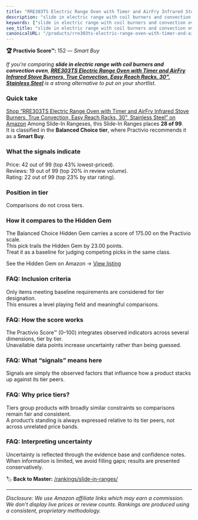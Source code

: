 ```yaml
---
title: "RRE303TS Electric Range Oven with Timer and AirFry Infrared Stove Burners, True Convection, Easy Reach Racks, 30\", Stainless Steel"
description: "slide in electric range with coil burners and convection oven: Data-driven within Balanced Choice ranking using the Practivio Score™. Positioned by quality, va…"
keywords: ["slide in electric range with coil burners and convection oven"]
seo_title: "slide in electric range with coil burners and convection oven — Smart Buy Balanced Choice (2025)"
canonicalURL: "/products/rre303ts-electric-range-oven-with-timer-and-airfry-infrared-stove-burners-true-convection-easy-reach-racks-30-stainless-steel-B0CGBNGRDV/"
---
```


**🏆 Practivio Score™:** 152 — _Smart Buy_


*If you're comparing **slide in electric range with coil burners and convection oven**, **[RRE303TS Electric Range Oven with Timer and AirFry Infrared Stove Burners, True Convection, Easy Reach Racks, 30", Stainless Steel](https://www.amazon.com/dp/B0CGBNGRDV?tag=practivio-20)** is a strong alternative to put on your shortlist.*
### Quick take
[Shop “RRE303TS Electric Range Oven with Timer and AirFry Infrared Stove Burners, True Convection, Easy Reach Racks, 30", Stainless Steel” on Amazon](https://www.amazon.com/dp/B0CGBNGRDV?tag=practivio-20)
Among Slide-In Rangeses, this Slide-In Ranges places **28 of 99**.  
It is classified in the **Balanced Choice tier**, where Practivio recommends it as a **Smart Buy**.

### What the signals indicate
Price: 42 out of 99 (top 43% lowest-priced).  
Reviews: 19 out of 99 (top 20% in review volume).  
Rating: 22 out of 99 (top 23% by star rating).  

### Position in tier
Comparisons do not cross tiers.

### How it compares to the Hidden Gem
The Balanced Choice Hidden Gem carries a score of 175.00 on the Practivio scale.  
This pick trails the Hidden Gem by 23.00 points.  
Treat it as a baseline for judging competing picks in the same class.  

See the Hidden Gem on Amazon → [View listing](https://www.amazon.com/dp/B0CMZPPJZY?tag=practivio-20)

### FAQ: Inclusion criteria
Only items meeting baseline requirements are considered for tier designation.  
This ensures a level playing field and meaningful comparisons.

### FAQ: How the score works
The Practivio Score™ (0–100) integrates observed indicators across several dimensions, tier by tier.  
Unavailable data points increase uncertainty rather than being guessed.

### FAQ: What “signals” means here
Signals are simply the observed factors that influence how a product stacks up against its tier peers.

### FAQ: Why price tiers?
Tiers group products with broadly similar constraints so comparisons remain fair and consistent.  
A product’s standing is always expressed relative to its tier peers, not across unrelated price bands.

### FAQ: Interpreting uncertainty
Uncertainty is reflected through the evidence base and confidence notes.  
When information is limited, we avoid filling gaps; results are presented conservatively.


🏷️ **Back to Master:** [/rankings/slide-in-ranges/](/rankings/slide-in-ranges/)

---
_Disclosure: We use Amazon affiliate links which may earn a commission. We don’t display live prices or review counts. Rankings are produced using a consistent, proprietary methodology._
